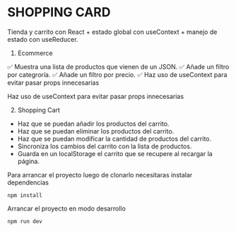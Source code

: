 # SHOPPING CARD
Tienda y carrito con React + estado global con useContext + manejo de estado con useReducer.

1. Ecommerce

✅ Muestra una lista de productos que vienen de un JSON.
✅ Añade un filtro por categroría.
✅ Añade un filtro por precio.
✅ Haz uso de useContext para evitar pasar props innecesarias

Haz uso de useContext para evitar pasar props innecesarias

2. Shopping Cart

- Haz que se puedan añadir los productos del carrito.
- Haz que se puedan eliminar los productos del carrito.
- Haz que se puedan modificar la cantidad de productos del carrito.
- Sincroniza los cambios del carrito con la lista de productos.
- Guarda en un localStorage el carrito que se recupere al recargar la página.

Para arrancar el proyecto luego de clonarlo necesitaras instalar dependencias
```node
npm install
```

Arrancar el proyecto en modo desarrollo
```node
npm run dev
```